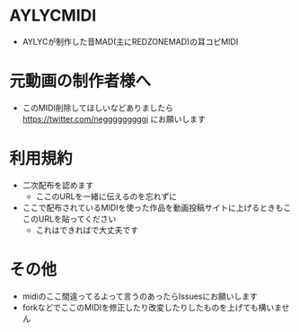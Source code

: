 # AYLYCMIDI
- AYLYCが制作した音MAD(主にREDZONEMAD)の耳コピMIDI
# 元動画の制作者様へ
- このMIDI削除してほしいなどありましたら https://twitter.com/negggggggggi にお願いします
# 利用規約
- 二次配布を認めます
  - ここのURLを一緒に伝えるのを忘れずに
- ここで配布されているMIDIを使った作品を動画投稿サイトに上げるときもここのURLを貼ってください
  - これはできればで大丈夫です
# その他
- midiのここ間違ってるよって言うのあったらIssuesにお願いします
- forkなどでここのMIDIを修正したり改変したりしたものを上げても構いません
